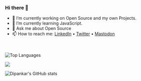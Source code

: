 ### Hi there 👋

- 🔭 I’m currently working on Open Source and my own Projects.
- 🌱 I’m currently learning JavaScript.
- 💬 Ask me about Open Source
- 📫 How to reach me: [LinkedIn](https://www.linkedin.com/in/thedipankarroy/) • [Twitter](https://twitter.com/the_dipankarroy) • [Mastodon](https://hachyderm.io/@thedipankarroy)

<br></br>
![Top Languages](https://github-readme-stats.vercel.app/api/wakatime?username=the_dipankarroy\&layout=compact)

<img src="https://github-readme-stats.vercel.app/api?username=thedipankarroy&count_private=true&show_icons=true&theme=light"/>

![Dipankar's GitHub stats](https://github-readme-streak-stats.herokuapp.com/?user=thedipankarroy&theme=light)
